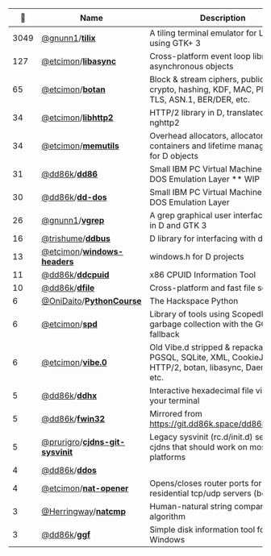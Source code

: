 |:star2: | Name | Description | 🌍|
|---|---|---|---|
|3049|[@gnunn1](https://github.com/gnunn1)/[**tilix**](https://github.com/gnunn1/tilix)|A tiling terminal emulator for Linux using GTK+ 3|[:arrow_upper_right:](https://gnunn1.github.io/tilix-web)|
|127|[@etcimon](https://github.com/etcimon)/[**libasync**](https://github.com/etcimon/libasync)|Cross-platform event loop library of asynchronous objects||
|65|[@etcimon](https://github.com/etcimon)/[**botan**](https://github.com/etcimon/botan)|Block & stream ciphers, public key crypto, hashing, KDF, MAC, PKCS, TLS, ASN.1, BER/DER, etc.||
|34|[@etcimon](https://github.com/etcimon)/[**libhttp2**](https://github.com/etcimon/libhttp2)|HTTP/2 library in D, translated from nghttp2||
|34|[@etcimon](https://github.com/etcimon)/[**memutils**](https://github.com/etcimon/memutils)|Overhead allocators, allocator-aware containers and lifetime management for D objects||
|31|[@dd86k](https://github.com/dd86k)/[**dd86**](https://github.com/dd86k/dd86)|Small IBM PC Virtual Machine and DOS Emulation Layer ** WIP **|[:arrow_upper_right:](https://git.dd86k.space/dd86k/dd86)|
|30|[@dd86k](https://github.com/dd86k)/[**dd-dos**](https://github.com/dd86k/dd-dos)|Small IBM PC Virtual Machine and DOS Emulation Layer|[:arrow_upper_right:](https://git.dd86k.space/dd86k/dd-dos)|
|26|[@gnunn1](https://github.com/gnunn1)/[**vgrep**](https://github.com/gnunn1/vgrep)|A grep graphical user interface written in D and GTK 3||
|16|[@trishume](https://github.com/trishume)/[**ddbus**](https://github.com/trishume/ddbus)|D library for interfacing with dbus||
|13|[@etcimon](https://github.com/etcimon)/[**windows-headers**](https://github.com/etcimon/windows-headers)|windows.h for D projects||
|11|[@dd86k](https://github.com/dd86k)/[**ddcpuid**](https://github.com/dd86k/ddcpuid)|x86 CPUID Information Tool|[:arrow_upper_right:](https://git.dd86k.space/dd86k/ddcpuid)|
|10|[@dd86k](https://github.com/dd86k)/[**dfile**](https://github.com/dd86k/dfile)|Cross-platform and fast file scanner||
|6|[@OniDaito](https://github.com/OniDaito)/[**PythonCourse**](https://github.com/OniDaito/PythonCourse)|The Hackspace Python|[:arrow_upper_right:](http://www.section9.co.uk)|
|6|[@etcimon](https://github.com/etcimon)/[**spd**](https://github.com/etcimon/spd)|Library of tools using ScopedPool RAII garbage collection with the GC as fallback||
|6|[@etcimon](https://github.com/etcimon)/[**vibe.0**](https://github.com/etcimon/vibe.0)|Old Vibe.d stripped & repackaged with PGSQL, SQLite, XML, CookieJar, HTTP/2, botan, libasync, Daemonize, etc.||
|5|[@dd86k](https://github.com/dd86k)/[**ddhx**](https://github.com/dd86k/ddhx)|Interactive hexadecimal file viewer for your terminal|[:arrow_upper_right:](https://git.dd86k.space/dd86k/ddhx)|
|5|[@dd86k](https://github.com/dd86k)/[**fwin32**](https://github.com/dd86k/fwin32)|Mirrored from https://git.dd86k.space/dd86k/fwin32||
|5|[@prurigro](https://github.com/prurigro)/[**cjdns-git-sysvinit**](https://github.com/prurigro/cjdns-git-sysvinit)|Legacy sysvinit (rc.d/init.d) service for cjdns that should work on most platforms||
|4|[@dd86k](https://github.com/dd86k)/[**ddos**](https://github.com/dd86k/ddos)|||
|4|[@etcimon](https://github.com/etcimon)/[**nat-opener**](https://github.com/etcimon/nat-opener)|Opens/closes router ports for residential tcp/udp servers (beta)||
|3|[@Herringway](https://github.com/Herringway)/[**natcmp**](https://github.com/Herringway/natcmp)|Human-natural string comparison algorithm||
|3|[@dd86k](https://github.com/dd86k)/[**ggf**](https://github.com/dd86k/ggf)|Simple disk information tool for Windows|[:arrow_upper_right:](https://git.dd86k.space/dd86k/ggf)|


